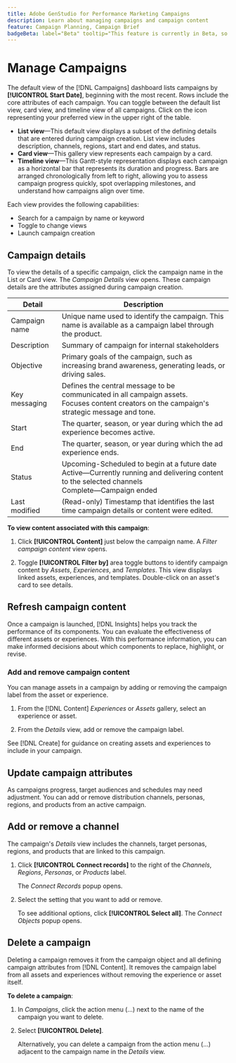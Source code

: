 ```yaml
---
title: Adobe GenStudio for Performance Marketing Campaigns
description: Learn about managing campaigns and campaign content
feature: Campaign Planning, Campaign Brief
badgeBeta: label="Beta" tooltip="This feature is currently in Beta, so some functionality may be limited or subject to change."
---
```

# Manage Campaigns

The default view of the [!DNL Campaigns] dashboard lists campaigns by **[!UICONTROL Start Date]**, beginning with the most recent. Rows include the core attributes of each campaign. You can toggle between the default list view, card view, and timeline view of all campaigns. Click on the icon representing your preferred view in the upper right of the table.

* **List view**—This default view displays a subset of the defining details that are entered during campaign creation. List view includes description, channels, regions, start and end dates, and status.
* **Card view**—This gallery view represents each campaign by a card.
* **Timeline view**—This Gantt-style representation displays each campaign as a horizontal bar that represents its duration and progress. Bars are arranged chronologically from left to right, allowing you to assess campaign progress quickly, spot overlapping milestones, and understand how campaigns align over time.

Each view provides the following capabilities:

* Search for a campaign by name or keyword
* Toggle to change views
* Launch campaign creation

## Campaign details

To view the details of a specific campaign, click the campaign name in the List or Card view. The _Campaign Details_ view opens. These campaign details are the attributes assigned during campaign creation.

| Detail     | Description |
|------------|-------------|
| Campaign name   | Unique name used to identify the campaign. This name is available as a campaign label through the product. |
| Description     | Summary of campaign for internal stakeholders   |
| Objective       | Primary goals of the campaign, such as increasing brand awareness, generating leads, or driving sales. |
| Key messaging   | Defines the central message to be communicated in all campaign assets.<br>Focuses content creators on the campaign's strategic message and tone.                                                                                              |
| Start           | The quarter, season, or year during which the ad experience becomes active.                       |
| End             | The quarter, season, or year during which the ad experience ends.                                 |
| Status          | Upcoming-Scheduled to begin at a future date<br>Active—Currently running and delivering content to the selected channels<br>Complete—Campaign ended |
| Last modified   | (Read-only) Timestamp that identifies the last time campaign details or content were edited.                  |

**To view content associated with this campaign**:

1. Click **[!UICONTROL Content]** just below the campaign name. A _Filter campaign content_ view opens.

1. Toggle **[!UICONTROL Filter by]** area toggle buttons to identify campaign content by _Assets_, _Experiences_, and _Templates_.
   This view displays linked assets, experiences, and templates. Double-click on an asset's card to see details.

## Refresh campaign content

Once a campaign is launched, [!DNL Insights] helps you track the performance of its components. You can evaluate the effectiveness of different assets or experiences. With this performance information, you can make informed decisions about which components to replace, highlight, or revise.

### Add and remove campaign content

You can manage assets in a campaign by adding or removing the campaign label from the asset or experience.

1. From the [!DNL Content] _Experiences_ or _Assets_ gallery, select an experience or asset.

1. From the _Details_ view, add or remove the campaign label.

See [!DNL Create] for guidance on creating assets and experiences to include in your campaign.

## Update campaign attributes

As campaigns progress, target audiences and schedules may need adjustment. You can add or remove distribution channels, personas, regions, and products from an active campaign.

## Add or remove a channel

The campaign's _Details_ view includes the channels, target personas, regions, and products that are linked to this campaign.

1. Click **[!UICONTROL Connect records]** to the right of the _Channels_, _Regions_, _Personas_, or _Products_ label.
   
   The _Connect Records_ popup opens.

1. Select the setting that you want to add or remove.
   
   To see additional options, click **[!UICONTROL Select all]**. The _Connect Objects_ popup opens.

## Delete a campaign

Deleting a campaign removes it from the campaign object and all defining campaign attributes from [!DNL Content]. It removes the campaign label from all assets and experiences without removing the experience or asset itself.

**To delete a campaign**:

1. In _Campaigns_, click the action menu (...) next to the name of the campaign you want to delete.

1. Select **[!UICONTROL Delete]**.

   Alternatively, you can delete a campaign from the action menu (...) adjacent to the campaign name in the _Details_ view.
